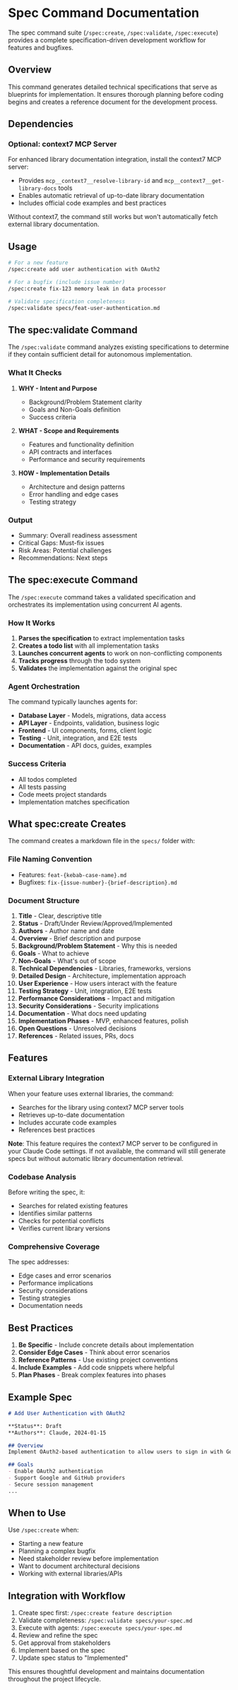 # Spec Command Documentation

The spec command suite (`/spec:create`, `/spec:validate`, `/spec:execute`) provides a complete specification-driven development workflow for features and bugfixes.

## Overview

This command generates detailed technical specifications that serve as blueprints for implementation. It ensures thorough planning before coding begins and creates a reference document for the development process.

## Dependencies

### Optional: context7 MCP Server
For enhanced library documentation integration, install the context7 MCP server:
- Provides `mcp__context7__resolve-library-id` and `mcp__context7__get-library-docs` tools
- Enables automatic retrieval of up-to-date library documentation
- Includes official code examples and best practices

Without context7, the command still works but won't automatically fetch external library documentation.

## Usage

```bash
# For a new feature
/spec:create add user authentication with OAuth2

# For a bugfix (include issue number)
/spec:create fix-123 memory leak in data processor

# Validate specification completeness
/spec:validate specs/feat-user-authentication.md
```

## The spec:validate Command

The `/spec:validate` command analyzes existing specifications to determine if they contain sufficient detail for autonomous implementation.

### What It Checks

1. **WHY - Intent and Purpose**
   - Background/Problem Statement clarity
   - Goals and Non-Goals definition
   - Success criteria

2. **WHAT - Scope and Requirements**
   - Features and functionality definition
   - API contracts and interfaces
   - Performance and security requirements

3. **HOW - Implementation Details**
   - Architecture and design patterns
   - Error handling and edge cases
   - Testing strategy

### Output
- Summary: Overall readiness assessment
- Critical Gaps: Must-fix issues
- Risk Areas: Potential challenges
- Recommendations: Next steps

## The spec:execute Command

The `/spec:execute` command takes a validated specification and orchestrates its implementation using concurrent AI agents.

### How It Works

1. **Parses the specification** to extract implementation tasks
2. **Creates a todo list** with all implementation tasks
3. **Launches concurrent agents** to work on non-conflicting components
4. **Tracks progress** through the todo system
5. **Validates** the implementation against the original spec

### Agent Orchestration

The command typically launches agents for:
- **Database Layer** - Models, migrations, data access
- **API Layer** - Endpoints, validation, business logic  
- **Frontend** - UI components, forms, client logic
- **Testing** - Unit, integration, and E2E tests
- **Documentation** - API docs, guides, examples

### Success Criteria
- All todos completed
- All tests passing
- Code meets project standards
- Implementation matches specification

## What spec:create Creates

The command creates a markdown file in the `specs/` folder with:

### File Naming Convention
- Features: `feat-{kebab-case-name}.md`
- Bugfixes: `fix-{issue-number}-{brief-description}.md`

### Document Structure

1. **Title** - Clear, descriptive title
2. **Status** - Draft/Under Review/Approved/Implemented
3. **Authors** - Author name and date
4. **Overview** - Brief description and purpose
5. **Background/Problem Statement** - Why this is needed
6. **Goals** - What to achieve
7. **Non-Goals** - What's out of scope
8. **Technical Dependencies** - Libraries, frameworks, versions
9. **Detailed Design** - Architecture, implementation approach
10. **User Experience** - How users interact with the feature
11. **Testing Strategy** - Unit, integration, E2E tests
12. **Performance Considerations** - Impact and mitigation
13. **Security Considerations** - Security implications
14. **Documentation** - What docs need updating
15. **Implementation Phases** - MVP, enhanced features, polish
16. **Open Questions** - Unresolved decisions
17. **References** - Related issues, PRs, docs

## Features

### External Library Integration

When your feature uses external libraries, the command:
- Searches for the library using context7 MCP server tools
- Retrieves up-to-date documentation
- Includes accurate code examples
- References best practices

**Note**: This feature requires the context7 MCP server to be configured in your Claude Code settings. If not available, the command will still generate specs but without automatic library documentation retrieval.

### Codebase Analysis

Before writing the spec, it:
- Searches for related existing features
- Identifies similar patterns
- Checks for potential conflicts
- Verifies current library versions

### Comprehensive Coverage

The spec addresses:
- Edge cases and error scenarios
- Performance implications
- Security considerations
- Testing strategies
- Documentation needs

## Best Practices

1. **Be Specific** - Include concrete details about implementation
2. **Consider Edge Cases** - Think about error scenarios
3. **Reference Patterns** - Use existing project conventions
4. **Include Examples** - Add code snippets where helpful
5. **Plan Phases** - Break complex features into phases

## Example Spec

```markdown
# Add User Authentication with OAuth2

**Status**: Draft
**Authors**: Claude, 2024-01-15

## Overview
Implement OAuth2-based authentication to allow users to sign in with Google and GitHub...

## Goals
- Enable OAuth2 authentication
- Support Google and GitHub providers
- Secure session management
...
```

## When to Use

Use `/spec:create` when:
- Starting a new feature
- Planning a complex bugfix
- Need stakeholder review before implementation
- Want to document architectural decisions
- Working with external libraries/APIs

## Integration with Workflow

1. Create spec first: `/spec:create feature description`
2. Validate completeness: `/spec:validate specs/your-spec.md`
3. Execute with agents: `/spec:execute specs/your-spec.md`
2. Review and refine the spec
3. Get approval from stakeholders
4. Implement based on the spec
5. Update spec status to "Implemented"

This ensures thoughtful development and maintains documentation throughout the project lifecycle.